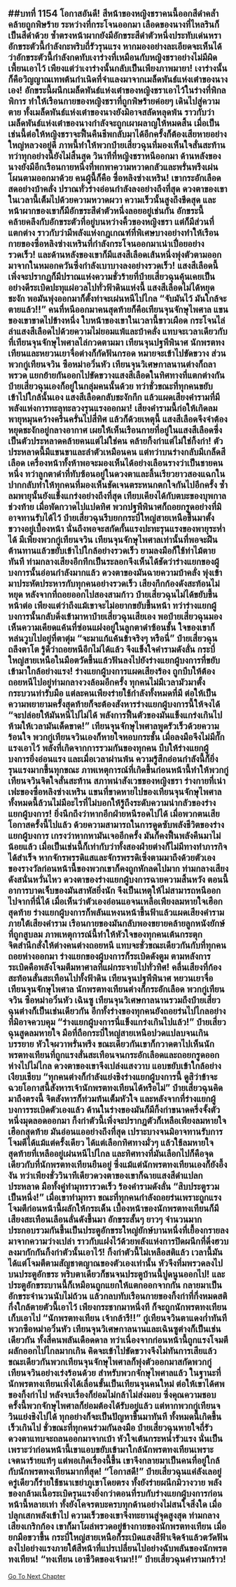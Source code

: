 ##บทที่ 1154 โอกาสอันดี!
สีหน้าของหญิงชราคนนี้ออกสีดำคล้ำคล้ายถูกพิษร้าย ระหว่างที่กระโจนออกมา เลือดของนางที่ไหลรินก็เป็นสีดำด้วย ซ้ำตรงหน้าผากยังมีอักขระสีดำตัวหนึ่งประทับเด่นหรา
อักขระตัวนี้กำลังกะพริบถี่รัวรุนแรง หากมองอย่างละเอียดจะเห็นได้ว่าอักขระตัวนี้กำลังกดทับเงาร่างที่เหมือนกับหญิงชราอย่างไม่มีผิดเพี้ยนเอาไว้ เพียงแต่ว่าเงาร่างนั้นกลับเป็นเพียงภาพมายา!
เงาร่างนั้นก็คือวิญญาณเทพต้นกำเนิดที่จำแลงมาจากเมล็ดพันธ์แห่งเต๋าของนางเอง!
อักขระนี้ผนึกเมล็ดพันธ์แห่งเต๋าของหญิงชราเอาไว้ในร่างที่พิกลพิการ ทำให้เรือนกายของหญิงชราที่ถูกพิษร้ายค่อยๆ เดินไปสู่ความตาย ทั้งเมล็ดพันธ์แห่งเต๋าของนางยังมิอาจสลัดหลุดพ้น ราวกับว่าเมล็ดพันธ์แห่งเต๋าของนางกำลังจะถูกเผาผลาญให้หมดสิ้น เมื่อเป็นเช่นนี้ต่อให้หญิงชราจะฟื้นคืนชีพกลับมาได้อีกครั้งก็ต้องเสียหายอย่างใหญ่หลวงอยู่ดี
ภาพนี้ทำให้พวกป๋ายเสี่ยวฉุนที่มองเห็นใจสั่นสะท้าน ทว่าทุกอย่างนี้ยังไม่สิ้นสุด วินาทีที่หญิงชราหนีออกมา ด้านหลังของนางยังมีอีกเรือนกายหนึ่งที่พกพาความหวาดกลัวและพรั่นพรึงเผ่นโผนตามออกมาด้วย
คนผู้นี้ก็คือ ซื่อหลิงซ่างเหริน!
เขากระอักเลือดสดอย่างบ้าคลั่ง ปราณทั่วร่างอ่อนกำลังลงอย่างถึงที่สุด ดวงตาของเขาในเวลานี้เต็มไปด้วยความหวาดผวา ความเร็วนั้นสูงถึงขีดสุด และหน้าผากของเขาก็มีอักขระสีดำตัวหนึ่งลอยอยู่เช่นกัน อักขระนี้คล้ายคลึงกับอักขระตัวที่อยู่บนหว่างคิ้วของหญิงชรา แต่ก็มีส่วนที่แตกต่าง ราวกับว่ามีพลังแห่งกฎเกณฑ์ที่พิเศษบางอย่างทำให้เรือนกายของซื่อหลิงซ่างเหรินที่กำลังกระโจนออกมาเน่าเปื่อยอย่างรวดเร็ว!
และด้านหลังของเขาก็มีแสงสีเลือดเส้นหนึ่งพุ่งตัวตามออกมาจากในหมอกควันซึ่งกำลังเบาบางลงอย่างรวดเร็ว!
แสงสีเลือดนี้เพิ่งจะปรากฏก็มีปราณแห่งความชั่วร้ายที่ป๋ายเสี่ยวฉุนคุ้นเคยเป็นอย่างดีระเบิดปะทุแผ่อวลไปทั่วฟ้าดินแห่งนี้ แสงสีเลือดไม่ได้หยุดชะงัก พอมันพุ่งออกมาก็ตั้งท่าจะเผ่นหนีไปไกล
“จับมันไว้ มันใกล้จะตายแล้ว!!” คนที่หนีออกมาคนสุดท้ายก็คือเทียนจุนจักษุไพศาล แขนของเขาขาดไปข้างหนึ่ง ใบหน้าของเขาในเวลานี้ขาวเผือด กระโจนไล่ล่าแสงสีเลือดไปด้วยความไม่ยอมแพ้และบ้าคลั่ง
แทบจะเวลาเดียวกับที่เทียนจุนจักษุไพศาลไล่กวดตามมา เทียนจุนปฐพีพินาศ นักพรตทงเทียนและหยวนเยาจื่อต่างก็กัดฟันกรอด หมายจะเข้าไปขัดขวาง ส่วนพวกกู่เทียนจวิน ซือหม่าอวิ๋นหัว เทียนจุนวิเศษกาลนานต่างก็ถลาพรวด แยกย้ายกันออกไปขัดขวางแสงสีเลือดในทิศทางที่แตกต่างกัน
ป๋ายเสี่ยวฉุนเองก็อยู่ในกลุ่มคนนั้นด้วย ทว่าชั่วขณะที่ทุกคนขยับเข้าไปใกล้นั้นเอง แสงสีเลือดกลับชะงักกึก แล้วแผดเสียงคำรามที่มีพลังแห่งการทะลุทะลวงรุนแรงออกมา!
เสียงคำรามนี้ก่อให้เกิดลมพายุหมุนคว้างครืนครั่นไปสี่ทิศ แล้วก็ด้วยเหตุนี้ แสงสีเลือดจึงจำต้องหยุดชะงักอยู่กลางอากาศ เผยให้เห็นเรือนกายที่อยู่ในแสงสีเลือดซึ่งเป็นตัวประหลาดคล้ายคนแต่ไม่ใช่คน คล้ายกิ้งก่าแต่ไม่ใช่กิ้งก่า!
ตัวประหลาดนี้มีแขนขาและลำตัวเหมือนคน แต่ทว่าบนร่างกลับมีเกล็ดสีเลือด เครื่องหน้าทั้งห้าพอจะมองเห็นได้อย่างเลือนรางว่าเป็นชายคนหนึ่ง ทว่าลูกตาดำที่ทับซ้อนอยู่ในดวงตาและลิ้นเรียวยาวสองแฉกในปากกลับทำให้ทุกคนที่มองเห็นชัดเจนตระหนกตกใจกันไปอีกครั้ง
ซ้ำลมพายุนั้นยังแข็งแกร่งอย่างถึงที่สุด เทียบเคียงได้กับตบะของบุพกาลช่วงท้าย เมื่อพัดกวาดไปแปดทิศ พวกปฐพีพินาศก็ถอยกรูดอย่างที่มิอาจทานรับได้ไว้ ป๋ายเสี่ยวฉุนรีบยกกระบี่ใหญ่สายเหนือขึ้นมาตั้งขวางอยู่เบื้องหน้า นั่นถึงพอจะสกัดกั้นแรงปะทะรุนแรงของพายุระห่ำได้
มีเพียงพวกกู่เทียนจวิน เทียนจุนจักษุไพศาลเท่านั้นที่พอจะฝืนต้านทานแล้วขยับเข้าไปใกล้อย่างรวดเร็ว ยามลงมือก็ใช้ท่าไม้ตายทันที ท่ามกลางเสียงอึกทึกเป็นระลอกจึงเห็นได้ชัดว่าร่างแยกของผู้บงการนั้นอ่อนกำลังมากแล้ว ดวงตาของมันฉายความบ้าคลั่ง พุ่งเข้ามาประหัตประหารกับทุกคนอย่างรวดเร็ว
เสียงกึกก้องดังสะท้อนไม่หยุด หลังจากที่ถอยออกไปสองสามก้าว ป๋ายเสี่ยวฉุนไม่ได้ขยับขึ้นหน้าต่อ เพียงแต่ว่าถึงแม้เขาจะไม่อยากขยับขึ้นหน้า ทว่าร่างแยกผู้บงการนั้นกลับดิ่งเข้ามาหาป๋ายเสี่ยวฉุนเสียเอง
พอป๋ายเสี่ยวฉุนมองเห็นความเคียดแค้นที่ซ่อนแฝงอยู่ในลูกตาดำซ้อนชั้น ใจของเขาก็หล่นวูบไปอยู่ที่ตาตุ่ม
“จะมาแก้แค้นข้าจริงๆ หรือนี่” ป๋ายเสี่ยวฉุนถลึงตาโต รู้ดีว่าถอยหนีอีกไม่ได้แล้ว จึงแข็งใจคำรามดังลั่น กระบี่ใหญ่สายเหนือในมือตวัดขึ้นแล้วฟันลงไปยังร่างแยกผู้บงการที่ขยับเข้ามาใกล้อย่างแรง!
ร่างแยกผู้บงการแผดเสียงร้อง ถูกบีบให้ต้องถอยหนีไปอยู่ท่ามกลางวงล้อมอีกครั้ง ทุกคนไม่มีเวลามัวมาตั้งกระบวนท่ารับมือ แต่ละคนเพียงร่ายใช้กำลังทั้งหมดที่มี ต่อให้เป็นความพยายามครั้งสุดท้ายก็จะต้องสังหารร่างแยกผู้บงการนี้ให้จงได้
“จะปล่อยให้มันหนีไปไม่ได้ พลังการฟื้นตัวของมันแข็งแกร่งเกินไป ห้ามให้เวลามันเด็ดขาด!” เทียนจุนจักษุไพศาลพูดรัวเร็วด้วยความร้อนใจ
พวกกู่เทียนจวินเองก็หายใจหอบกระชั้น เมื่อลงมือจึงไม่มีกั๊กแรงเอาไว้ พลังที่เกิดจากการรวมกันของทุกคน บีบให้ร่างแยกผู้บงการยิ่งอ่อนแรง และเมื่อเวลาผ่านพ้น ความรู้สึกอ่อนกำลังนี้ก็ยิ่งรุนแรงมากขึ้นทุกขณะ
ภาพเหตุการณ์ที่เกิดขึ้นก่อนหน้านี้ทำให้พวกกู่เทียนจวินจิตใจสั่นสะท้าน สภาพน่าสังเวชของหญิงชรา ร่างกายที่เน่าเฟะของซื่อหลิงซ่างเหริน แขนที่ขาดหายไปของเทียนจุนจักษุไพศาล ทั้งหมดนี้ล้วนไม่มีอะไรที่ไม่บอกให้รู้ถึงระดับความน่ากลัวของร่างแยกผู้บงการ!
ยิ่งนึกถึงว่าหากอีกฝ่ายหนีรอดไปได้ เมื่อพวกตนเสียโอกาสครั้งนี้ไปแล้ว ด้วยความสามารถในการดูดซับพลังชีวิตของร่างแยกผู้บงการ เกรงว่าหากหามันเจออีกครั้ง มันก็คงฟื้นพลังคืนมาไม่น้อยแล้ว
เมื่อเป็นเช่นนี้ก็เท่ากับว่าทั้งสองฝ่ายต่างก็ไม่มีทางทำภารกิจได้สำเร็จ หากจักรพรรดิแสและจักรพรรดิเซิ่งตามมาถึงด้วยตัวเอง ของรางวัลก่อนหน้านี้ของพวกเขาก็คงถูกหักลดไปมาก
ท่ามกลางเสียงดังสนั่นหวั่นไหว ดวงตาของร่างแยกผู้บงการฉายความสิ้นหวัง ตอนนี้อาการบาดเจ็บของมันสาหัสยิ่งนัก จึงเป็นเหตุให้ไม่สามารถหนีออกไปจากที่นี่ได้ เมื่อเห็นว่าตัวเองอ่อนแอจนเหลือเพียงลมหายใจเฮือกสุดท้าย ร่างแยกผู้บงการก็พลันแหงนหน้าขึ้นฟ้าแล้วแผดเสียงคำราม
ภายใต้เสียงคำราม เรือนกายของมันกลับพองขยายคล้ายลูกหนังยักษ์ที่ถูกสูบลม ภาพเหตุการณ์นี้ทำให้หัวใจของทุกคนเต้นกระตุก จิตสำนึกสั่งให้ต่างคนต่างถอยหนี
แทบจะชั่วขณะเดียวกันกับที่ทุกคนถอยห่างออกมา ร่างแยกของผู้บงการก็ระเบิดดังตูม ตามหลังการระเบิดคือพลังโจมตีมหาศาลที่แผ่กระจายไปทั่วทิศ!
คลื่นเสียงที่ก้องสะท้อนสั่นสะเทือนไปทั้งฟ้าดิน เทียนจุนปฐพีพินาศ หยวนเยาจื่อ เทียนจุนจักษุไพศาล นักพรตทงเทียนต่างก็กระอักเลือด พวกกู่เทียนจวิน ซือหม่าอวิ๋นหัว เฉินซู เทียนจุนวิเศษกาลนานรวมถึงป๋ายเสี่ยวฉุนต่างก็เป็นเช่นเดียวกัน อีกทั้งร่างของทุกคนยังถอยร่นไปไกลอย่างที่มิอาจควบคุม
“ร่างแยกผู้บงการนี่แข็งแกร่งเกินไปแล้ว!” ป๋ายเสี่ยวฉุนสูดลมหายใจ มือที่ถือกระบี่ใหญ่สายเหนือปวดแปลบจนเกินบรรยาย หัวใจผวาพรั่นพรึง ขณะเดียวกันเขาก็กวาดตาไปเห็นนักพรตทงเทียนที่ถูกแรงสั่นสะเทือนจนกระอักเลือดและถอยกรูดออกห่างไปไม่ไกล
ดวงตาของเขาจึงเปล่งแสงวาบ แอบขยับเข้าใกล้อย่างเงียบเชียบ
“ทุกคนต่างก็กำลังแย่งชิงร่างแยกผู้บงการนี้ ดูสิว่าข้าจะฉวยโอกาสนี้สังหารเจ้านักพรตทงเทียนได้หรือไม่” ป๋ายเสี่ยวฉุนคิดมาถึงตรงนี้ จิตสังหารก็ท่วมท้นเต็มหัวใจ
และหลังจากที่ร่างแยกผู้บงการระเบิดตัวเองแล้ว ด้านในร่างของมันก็มีกิ้งก่าขนาดครึ่งจั้งตัวหนึ่งมุดลอดออกมา กิ้งก่าตัวนี้เพิ่งจะปรากฎตัวก็เหลือเพียงลมหายใจเฮือกสุดท้าย มันอ่อนแออย่างถึงที่สุด เปราะบางจนมิอาจทานรับการโจมตีได้แม้แต่ครั้งเดียว ได้แต่เลือกทิศทางมั่วๆ แล้วใช้ลมหายใจสุดท้ายที่เหลืออยู่เผ่นหนีไปไกล
และทิศทางที่มันเลือกไปก็คือจุดเดียวกับที่นักพรตทงเทียนยืนอยู่ ซึ่งแม้แต่นักพรตทงเทียนเองก็ยังอึ้งงัน ทว่าเพียงชั่ววินาทีเดียวดวงตาของเขาก็ฉายแสงสีดำแปลกประหลาด มือทั้งคู่ทำมุทรารวดเร็ว ร้องคำรามดังลั่น
“สิบประตูรวมเป็นหนึ่ง!” เมื่อเขาทำมุทรา ขณะที่ทุกคนกำลังถอยร่นเพราะถูกแรงโจมตีก่อนหน้านี้ผลักให้กระเด็น เบื้องหน้าของนักพรตทงเทียนก็มีเสียงสะเทือนเลือนลั่นดังขึ้นมา อักขระสั้นๆ ยาวๆ จำนวนมากประกอบรวมกันขึ้นเป็นประตูอักขระใหญ่ยักษ์บานหนึ่งที่เยื้องกรายลงมาจากความว่างเปล่า ราวกับแฝงไว้ด้วยพลังแห่งการปิดผนึกที่ดิ่งฮวบลงมากักกันกิ้งก่าตัวนั้นเอาไว้!
กิ้งก่าตัวนี้ไม่เหลือสติแล้ว เวลานี้มันได้แต่โจมตีตามสัญชาตญาณของตัวเองเท่านั้น หัวจึงทิ่มพรวดลงไปบนประตูอักขระ พริบตาเดียวก็ชนจนประตูบ้านนี้ปูดนูนออกไป!
และประตูอักขระบานนี้ก็เหมือนถูกแยกให้แตกออกจากกัน กลายมาเป็นอักขระจำนวนนับไม่ถ้วน แล้วกลบทับเรือนกายของกิ้งก่าที่กึ่งหมดสติกึ่งใกล้ตายตัวนี้เอาไว้ เพียงกระชากมาหนึ่งที ก็จะถูกนักพรตทงเทียนเก็บเอาไป
“นักพรตทงเทียน เจ้ากล้ารึ!!” กู่เทียนจวินตาแดงก่ำทันที พวกซือหม่าอวิ๋นหัว เทียนจุนวิเศษกาลนานและเฉินซูต่างก็เป็นเช่นเดียวกัน ทั้งสี่คนพลันเดือดดาล ทว่าเนื่องจากก่อนหน้านี้ถูกแรงโจมตีผลักออกไปไกลมากเกิน คิดจะเข้าไปขัดขวางจึงไม่ทันการเสียแล้ว ขณะเดียวกันพวกเทียนจุนจักษุไพศาลก็พุ่งตัวออกมาสกัดพวกกู่เทียนจวินอย่างเร่งร้อนด้วย
สำหรับพวกจักษุไพศาลแล้ว ในฐานะที่นักพรตทงเทียนเพิ่งได้เลื่อนขั้นเป็นเทียนจุนคนใหม่ ต่อให้เขาได้ศพของกิ้งก่าไป หลังจบเรื่องก็ย่อมไม่กล้าไม่ส่งมอบ ซึ่งคุณความชอบครั้งนี้พวกจักษุไพศาลก็ย่อมต้องได้รับอยู่แล้ว
แต่หากพวกกู่เทียนจวินแย่งชิงไปได้ ทุกอย่างก็จะเป็นปัญหาขึ้นมาทันที
ทั้งหมดนี้เกิดขึ้นเร็วเกินไป ชั่วขณะที่ทุกคนร่วมกันลงมือ ป๋ายเสี่ยวฉุนหายใจถี่รัว ดวงตาแทบจะถลนออกมาจากเบ้า หัวใจเต้นกระหน่ำรัวแรง นั่นเป็นเพราะว่าก่อนหน้านี้เขาแอบขยับเข้ามาใกล้นักพรตทงเทียนเพราะเจตนาร้ายแท้ๆ แต่พอเกิดเรื่องนี้ขึ้น เขาจึงกลายมาเป็นคนที่อยู่ใกล้กับนักพรตทงเทียนมากที่สุด!
“โอกาสดี!” ป๋ายเสี่ยวฉุนแค่ลังเลอยู่ครู่เดียวก็ร่ายใช้ชนาเขย่าภูเขาโดยตรง ทั้งยังร่ายผนึกมิวางวาย พลังของกล้ามเนื้อระเบิดรุนแรงยิ่งกว่าตอนที่รบกับร่างแยกผู้บงการก่อนหน้านี้หลายเท่า ทั้งยังโคจรตบะครบทุกด้านอย่างไม่สนใจสิ่งใด เมื่อปลุกเสกพลังเข้าไป ความเร็วของเขาจึงทะยานสู่จุดสูงสุด ท่ามกลางเสียงเกริกก้อง เขาก็มาโผล่พรวดอยู่ข้างกายของนักพรตทงเทียน เมื่อยกมือขวาขึ้น กระบี่ใหญ่สายเหนือก็ระเบิดแสงสีฟ้าเจิดจ้าแล้วตวัดฟันลงไปอย่างแรงภายใต้สีหน้าที่แปรเปลี่ยนไปอย่างฉับพลันของนักพรตทงเทียน!
“ทงเทียน เอาชีวิตของเจ้ามา!!” ป๋ายเสี่ยวฉุนคำรามกร้าว!
------


[Go To Next Chapter]( ./128.md)